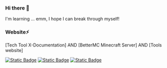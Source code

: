 ### Hi there 👋    

I'm learning ... emm, I hope I can break through myself!

### Website⚡

[Tech Tool X-Documentation] AND [BetterMC Minecraft Server]  AND  [Tools website]


<a href="https://awafuns.cn" target="_blank">[![Static Badge](https://img.shields.io/badge/Web-AwAFuns-brightgreen)](https://awafuns.cn)</a>  <a href="https://tavernce.shop/" target="_blank">[![Static Badge](https://img.shields.io/badge/Web-TaveRnce-brightgreen)](https://tavernce.shop/)</a> <a href="https://re0xiaopa.github.io/web-demo/" target="_blank">[![Static Badge](https://img.shields.io/badge/%E4%BB%A3%E7%90%86%E5%B7%A5%E5%85%B7-%E6%9C%BA%E5%9C%BA%E6%8E%A8%E8%8D%90-%E6%9C%BA%E5%9C%BA%E6%8E%A8%E8%8D%90?style=flat&labelColor=red&color=green&cacheSeconds=https%3A%2F%2Fre0xiaopa.github.io%2Fweb-demo%2F)](https://re0xiaopa.github.io/web-demo/) </a>




  

<!--

### Hi there 👋    
**GULU-H/GULU-H** is a ✨ _special_ ✨ repository because its `README.md` (this file) appears on your GitHub profile.

Here are some ideas to get you started:

- 🔭 I’m currently working on ...
- 🌱 I’m currently learning ...
- 👯 I’m looking to collaborate on ...
- 🤔 I’m looking for help with ...
- 💬 Ask me about ...
- 📫 How to reach me: ...
- 😄 Pronouns: ...
- ⚡ Fun fact: ...
-->
